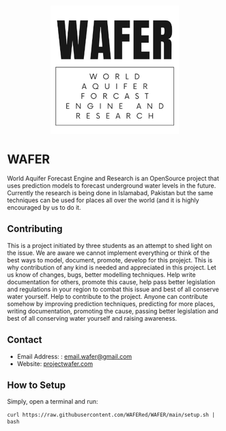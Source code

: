 <p align="center">
  <img width="300" height="300" src="https://raw.githubusercontent.com/WAFERed/WAFER/main/.resources/WAFER.png">
</p>

# WAFER
World Aquifer Forecast Engine and Research is an OpenSource project that uses prediction models to forecast underground water levels in the future. Currently the research is being done in Islamabad, Pakistan but the same techniques can be used for places all over the world (and it is highly encouraged by us to do it.


## Contributing
This is a project initiated by three students as an attempt to shed light on the issue. We are aware we cannot implement everything or think of the best ways to model, document, promote, develop for this projejct. This is why contribution of any kind is needed and appreciated in this project. Let us know of changes, bugs, better modelling techniques. Help write documentation for others, promote this cause, help pass better legislation and regulations in your region to combat this issue and best of all conserve water yourself.
Help to contribute to the project.
Anyone can contribute somehow by improving prediction techniques, predicting for more places, writing documentation, promoting the cause, passing better legislation and best of all conserving water yourself and raising awareness.


## Contact
- Email Address: : <a href = "mailto: email.wafer@gmail.com">email.wafer@gmail.com</a>
- Website: [projectwafer.com](https://www.projejctwafer.com) 

## How to Setup
Simply, open a terminal and run:
```console
curl https://raw.githubusercontent.com/WAFERed/WAFER/main/setup.sh | bash
```
